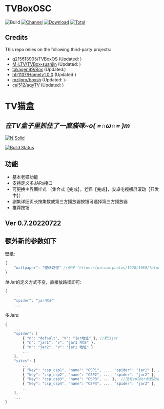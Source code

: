 # TVBoxOSC

![Build](https://shields.io/github/workflow/status/jinqiusky/Hometv1.0.0/Test?logo=github&label=Build)
[![Channel](https://img.shields.io/badge/Follow-Telegram-blue.svg?logo=telegram)](https://t.me/lookiptv)
[![Download](https://img.shields.io/github/v/release/jinqiusky/Hometv1.0.0?color=orange&logoColor=orange&label=Download&logo=DocuSign)](https://github.com/jinqiusky/Hometv1.0.0/releases/latest) 
[![Total](https://shields.io/github/downloads/jinqiusky/Hometv1.0.0/total?logo=Bookmeter&label=Counts&logoColor=yellow&color=yellow)](https://github.com/jinqiusky/Hometv1.0.0/releases)

## Credits
This repo relies on the following third-party projects:
- [q215613905/TVBoxOS](https://github.com/q215613905/TVBoxOS) (Updated: )
- [M-LTV/TVBox-suanjin](https://github.com/M-LTV/TVBox-suanjin) (Updated: )
- [takagen99/Box](https://github.com/takagen99/Box) (Updated:)
- [hfr1107/Hometv1.0.0](https://github.com/hfr1107/Hometv1.0.0) (Updated:)
- [mzlipro/boxsh](https://github.com/mzlipro/boxsh) (Updated: )- 
- [cai512/aqyTV](https://github.com/cai512/aqyTV) (Updated: )

# TV猫盒
## _在TV盒子里抓住了一直猫咪~o( =∩ω∩= )m_

[![N|Solid](https://raw.githubusercontent.com/kensonmiao/CatVodTVOSC/main/app/src/main/res/drawable/app_banner.png)](https://nodesource.com/products/nsolid)

[![Build Status](https://travis-ci.org/joemccann/dillinger.svg?branch=master)](https://travis-ci.org/joemccann/dillinger)

## 功能


- 基本老猫功能
- 支持定义多JARs接口
- 可更换主界面样式 （集合式【完成】，老猫【完成】，安卓电视横屏滚动【开发中】）
- 剧集详细页长按集数或第三方播放器按钮可选择第三方播放器
- 推荐按钮

## Ver 0.7.20220722
## 额外新的参数如下

壁纸:
```javascript
{
    "wallpaper": "壁纸路径" //例子 "https://picsum.photos/1920/1080/?blur=10"
}
```

单Jar的定义方式不变，直接放路径即可:
```javascript
{
    ...
    "spider": "jar地址"
    ...
```

多Jars:
```javascript
{
    ...
    "spider": [
        { "n": "default", "v": "jar地址" }, //默认jar
        { "n": "jar1", "v": "jar1 地址" },
        { "n": "jar2", "v": "jar2 地址" }
        ...
    ],
    "sites": [
        ...
        { "key": "csp_csp1", "name": "CSP1", ..., "spider": "jar1" }, //对应spider里的n值
        { "key": "csp_csp2", "name": "CSP2", ..., "spider": "jar2" },
        { "key": "csp_csp3", "name": "CSP3", ... },  //没有spider参数的话，使用默认jar
        { "key": "csp_csp4", "name": "CSP4", ..., "spider": "jar2" },
        ...
    ],
    ...
}
```

